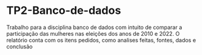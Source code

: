 # TP2-Banco-de-dados
Trabalho para a disciplina banco de dados com intuito de comparar a participação das mulheres nas eleições dos anos de 2010 e 2022.
O relatório conta com os itens pedidos, como analises feitas, fontes, dados e conclusão
